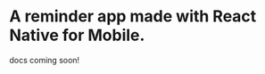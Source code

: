<!--
<div align="center">
  <img src="https://github.com/tjklint/RemindMi24/blob/main/assets/RemindMi24gif" alt="Portfolio Demo">
</div>
-->

# A reminder app made with React Native for Mobile.

docs coming soon!
